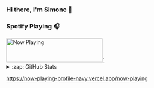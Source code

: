 ### Hi there, I'm Simone 👋

### Spotify Playing 🎧

<a href="https://now-playing-profile-navy.vercel.app/now-playing?open">
    <img src="https://now-playing-profile-navy.vercel.app/now-playing" width="256" height="64" alt="Now Playing">`
</a>

<details>
  <summary>:zap: GitHub Stats</summary>

  <img align="left" alt="codeSTACKr's GitHub Stats" src="https://github-readme-stats-omega-dusky.vercel.app/api?username=RossoSimo&show_icons=true&hide_border=true" />

</details>

https://now-playing-profile-navy.vercel.app/now-playing
